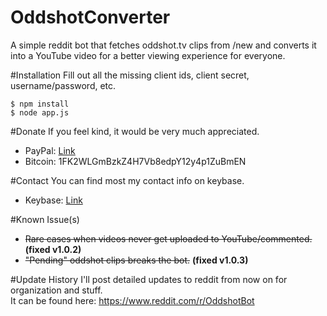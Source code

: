 # OddshotConverter
A simple reddit bot that fetches oddshot.tv clips from /new and converts it into a YouTube video for a better viewing experience for everyone.

#Installation
Fill out all the missing client ids, client secret, username/password, etc.
```
$ npm install
$ node app.js
```

#Donate
If you feel kind, it would be very much appreciated.
* PayPal: [Link](https://www.paypal.com/cgi-bin/webscr?cmd=_donations&business=XN2DEUWZ7HD2Y&lc=CA&item_name=Eyepawd&currency_code=CAD&bn=PP%2dDonationsBF%3abtn_donateCC_LG%2egif%3aNonHosted)
* Bitcoin: 1FK2WLGmBzkZ4H7Vb8edpY12y4p1ZuBmEN

#Contact
You can find most my contact info on keybase.
* Keybase: [Link](https://keybase.io/gay)

#Known Issue(s)
* ~~Rare cases when videos never get uploaded to YouTube/commented.~~ **(fixed v1.0.2)**
* ~~"Pending" oddshot clips breaks the bot.~~ **(fixed v1.0.3)**

#Update History
I'll post detailed updates to reddit from now on for organization and stuff.  
It can be found here: https://www.reddit.com/r/OddshotBot
